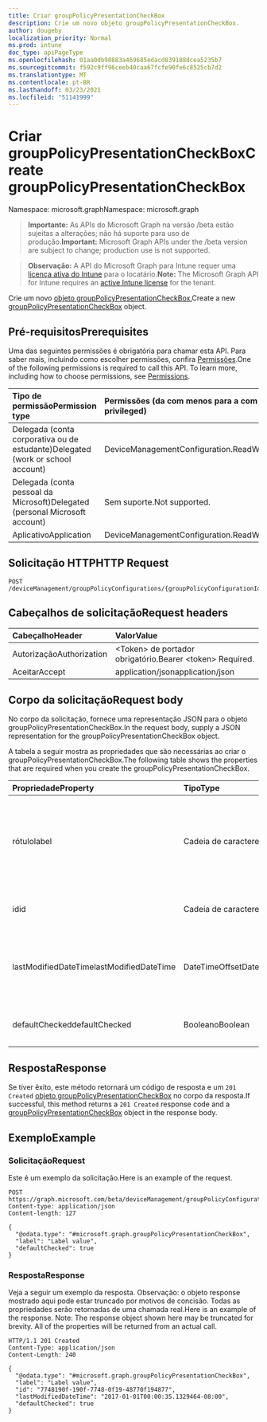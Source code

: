 ```yaml
---
title: Criar groupPolicyPresentationCheckBox
description: Crie um novo objeto groupPolicyPresentationCheckBox.
author: dougeby
localization_priority: Normal
ms.prod: intune
doc_type: apiPageType
ms.openlocfilehash: 01aa0db90883a469685edacd839188dcea5235b7
ms.sourcegitcommit: f592c9ff96ceeb40caa67fcfe90fe6c8525cb7d2
ms.translationtype: MT
ms.contentlocale: pt-BR
ms.lasthandoff: 03/23/2021
ms.locfileid: "51141999"
---
```

# <a name="create-grouppolicypresentationcheckbox"></a><span data-ttu-id="73632-103">Criar groupPolicyPresentationCheckBox</span><span class="sxs-lookup"><span data-stu-id="73632-103">Create groupPolicyPresentationCheckBox</span></span>

<span data-ttu-id="73632-104">Namespace: microsoft.graph</span><span class="sxs-lookup"><span data-stu-id="73632-104">Namespace: microsoft.graph</span></span>

> <span data-ttu-id="73632-105">**Importante:** As APIs do Microsoft Graph na versão /beta estão sujeitas a alterações; não há suporte para uso de produção.</span><span class="sxs-lookup"><span data-stu-id="73632-105">**Important:** Microsoft Graph APIs under the /beta version are subject to change; production use is not supported.</span></span>

> <span data-ttu-id="73632-106">**Observação:** A API do Microsoft Graph para Intune requer uma [licença ativa do Intune](https://go.microsoft.com/fwlink/?linkid=839381) para o locatário.</span><span class="sxs-lookup"><span data-stu-id="73632-106">**Note:** The Microsoft Graph API for Intune requires an [active Intune license](https://go.microsoft.com/fwlink/?linkid=839381) for the tenant.</span></span>

<span data-ttu-id="73632-107">Crie um novo [objeto groupPolicyPresentationCheckBox.](../resources/intune-grouppolicy-grouppolicypresentationcheckbox.md)</span><span class="sxs-lookup"><span data-stu-id="73632-107">Create a new [groupPolicyPresentationCheckBox](../resources/intune-grouppolicy-grouppolicypresentationcheckbox.md) object.</span></span>

## <a name="prerequisites"></a><span data-ttu-id="73632-108">Pré-requisitos</span><span class="sxs-lookup"><span data-stu-id="73632-108">Prerequisites</span></span>
<span data-ttu-id="73632-p101">Uma das seguintes permissões é obrigatória para chamar esta API. Para saber mais, incluindo como escolher permissões, confira [Permissões](/graph/permissions-reference).</span><span class="sxs-lookup"><span data-stu-id="73632-p101">One of the following permissions is required to call this API. To learn more, including how to choose permissions, see [Permissions](/graph/permissions-reference).</span></span>

|<span data-ttu-id="73632-111">Tipo de permissão</span><span class="sxs-lookup"><span data-stu-id="73632-111">Permission type</span></span>|<span data-ttu-id="73632-112">Permissões (da com menos para a com mais privilégios)</span><span class="sxs-lookup"><span data-stu-id="73632-112">Permissions (from least to most privileged)</span></span>|
|:---|:---|
|<span data-ttu-id="73632-113">Delegada (conta corporativa ou de estudante)</span><span class="sxs-lookup"><span data-stu-id="73632-113">Delegated (work or school account)</span></span>|<span data-ttu-id="73632-114">DeviceManagementConfiguration.ReadWrite.All</span><span class="sxs-lookup"><span data-stu-id="73632-114">DeviceManagementConfiguration.ReadWrite.All</span></span>|
|<span data-ttu-id="73632-115">Delegada (conta pessoal da Microsoft)</span><span class="sxs-lookup"><span data-stu-id="73632-115">Delegated (personal Microsoft account)</span></span>|<span data-ttu-id="73632-116">Sem suporte.</span><span class="sxs-lookup"><span data-stu-id="73632-116">Not supported.</span></span>|
|<span data-ttu-id="73632-117">Aplicativo</span><span class="sxs-lookup"><span data-stu-id="73632-117">Application</span></span>|<span data-ttu-id="73632-118">DeviceManagementConfiguration.ReadWrite.All</span><span class="sxs-lookup"><span data-stu-id="73632-118">DeviceManagementConfiguration.ReadWrite.All</span></span>|

## <a name="http-request"></a><span data-ttu-id="73632-119">Solicitação HTTP</span><span class="sxs-lookup"><span data-stu-id="73632-119">HTTP Request</span></span>
<!-- {
  "blockType": "ignored"
}
-->
``` http
POST /deviceManagement/groupPolicyConfigurations/{groupPolicyConfigurationId}/definitionValues/{groupPolicyDefinitionValueId}/presentationValues/{groupPolicyPresentationValueId}/presentation/definition/presentations
```

## <a name="request-headers"></a><span data-ttu-id="73632-120">Cabeçalhos de solicitação</span><span class="sxs-lookup"><span data-stu-id="73632-120">Request headers</span></span>
|<span data-ttu-id="73632-121">Cabeçalho</span><span class="sxs-lookup"><span data-stu-id="73632-121">Header</span></span>|<span data-ttu-id="73632-122">Valor</span><span class="sxs-lookup"><span data-stu-id="73632-122">Value</span></span>|
|:---|:---|
|<span data-ttu-id="73632-123">Autorização</span><span class="sxs-lookup"><span data-stu-id="73632-123">Authorization</span></span>|<span data-ttu-id="73632-124">&lt;Token&gt; de portador obrigatório.</span><span class="sxs-lookup"><span data-stu-id="73632-124">Bearer &lt;token&gt; Required.</span></span>|
|<span data-ttu-id="73632-125">Aceitar</span><span class="sxs-lookup"><span data-stu-id="73632-125">Accept</span></span>|<span data-ttu-id="73632-126">application/json</span><span class="sxs-lookup"><span data-stu-id="73632-126">application/json</span></span>|

## <a name="request-body"></a><span data-ttu-id="73632-127">Corpo da solicitação</span><span class="sxs-lookup"><span data-stu-id="73632-127">Request body</span></span>
<span data-ttu-id="73632-128">No corpo da solicitação, fornece uma representação JSON para o objeto groupPolicyPresentationCheckBox.</span><span class="sxs-lookup"><span data-stu-id="73632-128">In the request body, supply a JSON representation for the groupPolicyPresentationCheckBox object.</span></span>

<span data-ttu-id="73632-129">A tabela a seguir mostra as propriedades que são necessárias ao criar o groupPolicyPresentationCheckBox.</span><span class="sxs-lookup"><span data-stu-id="73632-129">The following table shows the properties that are required when you create the groupPolicyPresentationCheckBox.</span></span>

|<span data-ttu-id="73632-130">Propriedade</span><span class="sxs-lookup"><span data-stu-id="73632-130">Property</span></span>|<span data-ttu-id="73632-131">Tipo</span><span class="sxs-lookup"><span data-stu-id="73632-131">Type</span></span>|<span data-ttu-id="73632-132">Descrição</span><span class="sxs-lookup"><span data-stu-id="73632-132">Description</span></span>|
|:---|:---|:---|
|<span data-ttu-id="73632-133">rótulo</span><span class="sxs-lookup"><span data-stu-id="73632-133">label</span></span>|<span data-ttu-id="73632-134">Cadeia de caracteres</span><span class="sxs-lookup"><span data-stu-id="73632-134">String</span></span>|<span data-ttu-id="73632-135">Rótulo de texto localizado para qualquer entidade de apresentação.</span><span class="sxs-lookup"><span data-stu-id="73632-135">Localized text label for any presentation entity.</span></span> <span data-ttu-id="73632-136">O valor padrão é vazio.</span><span class="sxs-lookup"><span data-stu-id="73632-136">The default value is empty.</span></span> <span data-ttu-id="73632-137">Herdado [de groupPolicyPresentation](../resources/intune-grouppolicy-grouppolicypresentation.md)</span><span class="sxs-lookup"><span data-stu-id="73632-137">Inherited from [groupPolicyPresentation](../resources/intune-grouppolicy-grouppolicypresentation.md)</span></span>|
|<span data-ttu-id="73632-138">id</span><span class="sxs-lookup"><span data-stu-id="73632-138">id</span></span>|<span data-ttu-id="73632-139">Cadeia de caracteres</span><span class="sxs-lookup"><span data-stu-id="73632-139">String</span></span>|<span data-ttu-id="73632-140">Chave da entidade.</span><span class="sxs-lookup"><span data-stu-id="73632-140">Key of the entity.</span></span> <span data-ttu-id="73632-141">Herdado [de groupPolicyPresentation](../resources/intune-grouppolicy-grouppolicypresentation.md)</span><span class="sxs-lookup"><span data-stu-id="73632-141">Inherited from [groupPolicyPresentation](../resources/intune-grouppolicy-grouppolicypresentation.md)</span></span>|
|<span data-ttu-id="73632-142">lastModifiedDateTime</span><span class="sxs-lookup"><span data-stu-id="73632-142">lastModifiedDateTime</span></span>|<span data-ttu-id="73632-143">DateTimeOffset</span><span class="sxs-lookup"><span data-stu-id="73632-143">DateTimeOffset</span></span>|<span data-ttu-id="73632-144">A data e a hora em que a entidade foi modificada pela última vez.</span><span class="sxs-lookup"><span data-stu-id="73632-144">The date and time the entity was last modified.</span></span> <span data-ttu-id="73632-145">Herdado [de groupPolicyPresentation](../resources/intune-grouppolicy-grouppolicypresentation.md)</span><span class="sxs-lookup"><span data-stu-id="73632-145">Inherited from [groupPolicyPresentation](../resources/intune-grouppolicy-grouppolicypresentation.md)</span></span>|
|<span data-ttu-id="73632-146">defaultChecked</span><span class="sxs-lookup"><span data-stu-id="73632-146">defaultChecked</span></span>|<span data-ttu-id="73632-147">Booleano</span><span class="sxs-lookup"><span data-stu-id="73632-147">Boolean</span></span>|<span data-ttu-id="73632-148">Valor padrão da caixa de seleção.</span><span class="sxs-lookup"><span data-stu-id="73632-148">Default value for the check box.</span></span> <span data-ttu-id="73632-149">O valor padrão é falso.</span><span class="sxs-lookup"><span data-stu-id="73632-149">The default value is false.</span></span>|



## <a name="response"></a><span data-ttu-id="73632-150">Resposta</span><span class="sxs-lookup"><span data-stu-id="73632-150">Response</span></span>
<span data-ttu-id="73632-151">Se tiver êxito, este método retornará um código de resposta e um `201 Created` [objeto groupPolicyPresentationCheckBox](../resources/intune-grouppolicy-grouppolicypresentationcheckbox.md) no corpo da resposta.</span><span class="sxs-lookup"><span data-stu-id="73632-151">If successful, this method returns a `201 Created` response code and a [groupPolicyPresentationCheckBox](../resources/intune-grouppolicy-grouppolicypresentationcheckbox.md) object in the response body.</span></span>

## <a name="example"></a><span data-ttu-id="73632-152">Exemplo</span><span class="sxs-lookup"><span data-stu-id="73632-152">Example</span></span>

### <a name="request"></a><span data-ttu-id="73632-153">Solicitação</span><span class="sxs-lookup"><span data-stu-id="73632-153">Request</span></span>
<span data-ttu-id="73632-154">Este é um exemplo da solicitação.</span><span class="sxs-lookup"><span data-stu-id="73632-154">Here is an example of the request.</span></span>
``` http
POST https://graph.microsoft.com/beta/deviceManagement/groupPolicyConfigurations/{groupPolicyConfigurationId}/definitionValues/{groupPolicyDefinitionValueId}/presentationValues/{groupPolicyPresentationValueId}/presentation/definition/presentations
Content-type: application/json
Content-length: 127

{
  "@odata.type": "#microsoft.graph.groupPolicyPresentationCheckBox",
  "label": "Label value",
  "defaultChecked": true
}
```

### <a name="response"></a><span data-ttu-id="73632-155">Resposta</span><span class="sxs-lookup"><span data-stu-id="73632-155">Response</span></span>
<span data-ttu-id="73632-p106">Veja a seguir um exemplo da resposta. Observação: o objeto response mostrado aqui pode estar truncado por motivos de concisão. Todas as propriedades serão retornadas de uma chamada real.</span><span class="sxs-lookup"><span data-stu-id="73632-p106">Here is an example of the response. Note: The response object shown here may be truncated for brevity. All of the properties will be returned from an actual call.</span></span>
``` http
HTTP/1.1 201 Created
Content-Type: application/json
Content-Length: 240

{
  "@odata.type": "#microsoft.graph.groupPolicyPresentationCheckBox",
  "label": "Label value",
  "id": "7748190f-190f-7748-0f19-48770f194877",
  "lastModifiedDateTime": "2017-01-01T00:00:35.1329464-08:00",
  "defaultChecked": true
}
```




